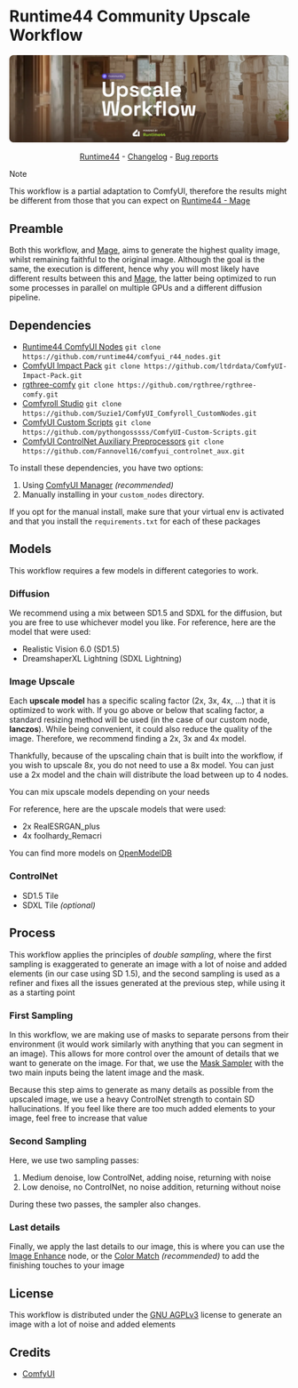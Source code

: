 # Runtime44 Community Upscale Workflow

<p align="center">
    <img alt="Upscale Workflow" src="https://raw.githubusercontent.com/runtime44/comfyui_upscale_workflow/canary/assets/banner.webp"/>
</p>

<p align="center">
    <a href="https://runtime44.com">Runtime44</a> - <a href="https://github.com/runtime44/comfyui_upscale_workflow/blob/canary/CHANGELOG.md">Changelog</a> - <a href="https://github.com/runtime44/comfyui_upscale_workflow/issues">Bug reports</a>
</p>

> [!NOTE]
> This workflow is a partial adaptation to ComfyUI, therefore the results might be different from those that you can expect on [Runtime44 - Mage](https://runtime44.com/mage)

## Preamble

Both this workflow, and [Mage](https://runtime44.com/mage), aims to generate the highest quality image, whilst remaining faithful to the original image.
Although the goal is the same, the execution is different, hence why you will most likely have different results between this and [Mage](https://runtime44.com/mage), the latter being optimized to run some processes in parallel on multiple GPUs and a different diffusion pipeline.

## Dependencies
- [Runtime44 ComfyUI Nodes](https://github.com/runtime44/comfyui_r44_nodes) `git clone https://github.com/runtime44/comfyui_r44_nodes.git`
- [ComfyUI Impact Pack](https://github.com/ltdrdata/ComfyUI-Impact-Pack) `git clone https://github.com/ltdrdata/ComfyUI-Impact-Pack.git`
- [rgthree-comfy](https://github.com/rgthree/rgthree-comfy) `git clone https://github.com/rgthree/rgthree-comfy.git`
- [Comfyroll Studio](https://github.com/Suzie1/ComfyUI_Comfyroll_CustomNodes) `git clone https://github.com/Suzie1/ComfyUI_Comfyroll_CustomNodes.git`
- [ComfyUI Custom Scripts](https://github.com/pythongosssss/ComfyUI-Custom-Scripts) `git clone https://github.com/pythongosssss/ComfyUI-Custom-Scripts.git`
- [ComfyUI ControlNet Auxiliary Preprocessors](https://github.com/Fannovel16/comfyui_controlnet_aux) `git clone https://github.com/Fannovel16/comfyui_controlnet_aux.git`

To install these dependencies, you have two options:
1. Using [ComfyUI Manager](https://github.com/ltdrdata/ComfyUI-Manager) _(recommended)_
2. Manually installing in your `custom_nodes` directory.

If you opt for the manual install, make sure that your virtual env is activated and that you install the `requirements.txt` for each of these packages

## Models
This workflow requires a few models in different categories to work.

### Diffusion
We recommend using a mix between SD1.5 and SDXL for the diffusion, but you are free to use whichever model you like.
For reference, here are the model that were used:
- Realistic Vision 6.0 (SD1.5)
- DreamshaperXL Lightning (SDXL Lightning)

### Image Upscale
Each **upscale model** has a specific scaling factor (2x, 3x, 4x, ...) that it is optimized to work with. If you go above or below that scaling factor, a standard resizing method will be used (in the case of our custom node, **lanczos**). While being convenient, it could also reduce the quality of the image.
Therefore, we recommend finding a 2x, 3x and 4x model.

Thankfully, because of the upscaling chain that is built into the workflow, if you wish to upscale 8x, you do not need to use a 8x model. You can just use a 2x model and the chain will distribute the load between up to 4 nodes.

You can mix upscale models depending on your needs

For reference, here are the upscale models that were used:
- 2x RealESRGAN_plus
- 4x foolhardy_Remacri

You can find more models on [OpenModelDB](https://openmodeldb.info)

### ControlNet
- SD1.5 Tile
- SDXL Tile _(optional)_

## Process
This workflow applies the principles of _double sampling_, where the first sampling is exaggerated to generate an image with a lot of noise and added elements (in our case using SD 1.5), and the second sampling is used as a refiner and fixes all the issues generated at the previous step, while using it as a starting point

### First Sampling
In this workflow, we are making use of masks to separate persons from their environment (it would work similarly with anything that you can segment in an image). This allows for more control over the amount of details that we want to generate on the image.
For that, we use the [Mask Sampler](https://github.com/runtime44/comfyui_r44_nodes) with the two main inputs being the latent image and the mask.

Because this step aims to generate as many details as possible from the upscaled image, we use a heavy ControlNet strength to contain SD hallucinations.
If you feel like there are too much added elements to your image, feel free to increase that value

### Second Sampling
Here, we use two sampling passes:
1. Medium denoise, low ControlNet, adding noise, returning with noise
2. Low denoise, no ControlNet, no noise addition, returning without noise

During these two passes, the sampler also changes.

### Last details
Finally, we apply the last details to our image, this is where you can use the [Image Enhance](https://github.com/runtime44/comfyui_r44_nodes) node, or the [Color Match](https://github.com/runtime44/comfyui_r44_nodes) _(recommended)_ to add the finishing touches to your image

## License
This workflow is distributed under the [GNU AGPLv3](./LICENSE.md) license to generate an image with a lot of noise and added elements

## Credits
- [ComfyUI](https://github.com/comfyanonymous/ComfyUI)
